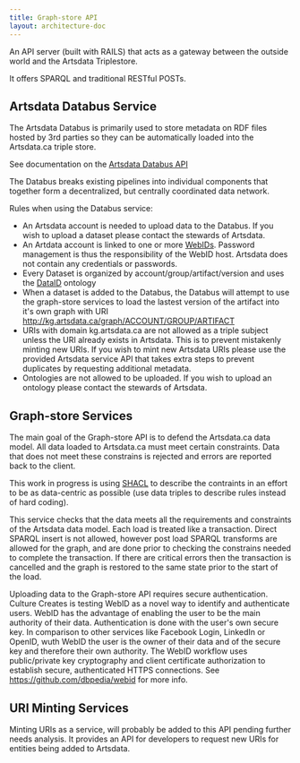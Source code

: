 ```yaml
---
title: Graph-store API
layout: architecture-doc
---
```


An API server (built with RAILS) that acts as a gateway between the outside world and the Artsdata Triplestore.

It offers SPARQL and traditional RESTful POSTs. 


Artsdata Databus Service
-----------

The Artsdata Databus is primarily used to store metadata on RDF files hosted by 3rd parties so they can be automatically loaded into the Artsdata.ca triple store.

See documentation on the [Artsdata Databus API](https://documenter.getpostman.com/view/3157443/TVep7mv3)

The Databus breaks existing pipelines into individual components that together form a decentralized, but centrally coordinated data network.

Rules when using the Databus service:
* An Artsdata account is needed to upload data to the Databus. If you wish to upload a dataset please contact the stewards of Artsdata.
* An Artdata account is linked to one or more [WebIDs](https://www.w3.org/wiki/WebID). Password management is thus the responsibility of the WebID host. Artsdata does not contain any credentials or passwords.
* Every Dataset is organized by account/group/artifact/version and uses the [DataID](http://dataid.dbpedia.org/ns/core.html#) ontology
* When a dataset is added to the Databus, the Databus will attempt to use the graph-store services to load the lastest version of the artifact into it's own graph with URI http://kg.artsdata.ca/graph/ACCOUNT/GROUP/ARTIFACT
* URIs with domain kg.artsdata.ca are not allowed as a triple subject unless the URI already exists in Artsdata. This is to prevent mistakenly minting  new URIs. If you wish to mint new Artsdata URIs please use the provided Artsdata service API that takes extra steps to prevent duplicates by requesting additional metadata.
* Ontologies are not allowed to be uploaded. If you wish to upload an ontology please contact the stewards of Artsdata.

Graph-store Services
--------
The main goal of the Graph-store API is to defend the Artsdata.ca data model.  All data loaded to Artsdata.ca must meet certain constraints. Data that does not meet these constrains is rejected and errors are reported back to the client.

This work in progress is using [SHACL](https://www.w3.org/TR/shacl/) to describe the contraints in an effort to be as data-centric as possible (use data triples to describe rules instead of hard coding).

This service checks that the data meets all the requirements and constraints of the Artsdata data model. Each load is treated like a transaction.  Direct SPARQL insert is not allowed, however post load SPARQL transforms are allowed for the graph, and are done prior to checking the constrains needed to complete the transaction.  If there are critical errors then the transaction is cancelled and the graph is restored to the same state prior to the start of the load.

Uploading data to the Graph-store API requires secure authentication. Culture Creates is testing WebID as a novel way to identify and authenticate users. WebID has the  advantage of enabling the user to be the main authority of their data. Authentication is done with the user's own secure key. In comparison to other services like Facebook Login, LinkedIn or OpenID, wuth WebID the user is the owner of their data and of the secure key and therefore their own authority. The WebID workflow uses public/private key cryptography and client certificate authorization to establish secure, authenticated HTTPS connections. See https://github.com/dbpedia/webid for more info.


URI Minting Services
--------

Minting URIs as a service, will probably be added to this API pending further needs analysis. It provides an API for developers to request new URIs for entities being added to Artsdata. 




